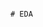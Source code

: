                                                                                                   # EDA 
 
